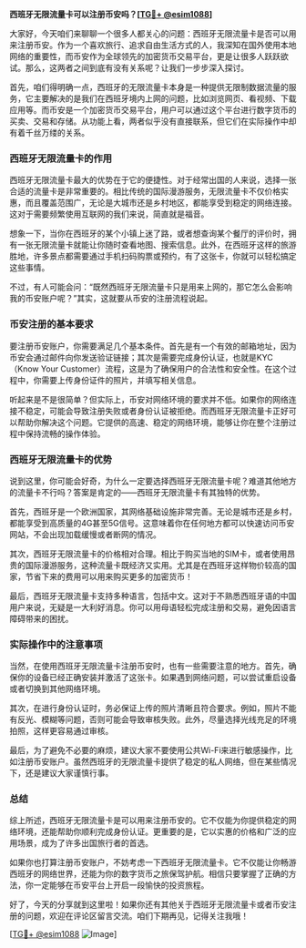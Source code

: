 **西班牙无限流量卡可以注册币安吗？[[TG💪+ @esim1088](https://t.me/s/esim1088)]**

大家好，今天咱们来聊聊一个很多人都关心的问题：西班牙无限流量卡是否可以用来注册币安。作为一个喜欢旅行、追求自由生活方式的人，我深知在国外使用本地网络的重要性，而币安作为全球领先的加密货币交易平台，更是让很多人跃跃欲试。那么，这两者之间到底有没有关系呢？让我们一步步深入探讨。

首先，咱们得明确一点，西班牙的无限流量卡本身是一种提供无限制数据流量的服务，它主要解决的是我们在西班牙境内上网的问题，比如浏览网页、看视频、下载应用等。而币安是一个加密货币交易平台，用户可以通过这个平台进行数字货币的买卖、交易和存储。从功能上看，两者似乎没有直接联系，但它们在实际操作中却有着千丝万缕的关系。

### 西班牙无限流量卡的作用

西班牙无限流量卡最大的优势在于它的便捷性。对于经常出国的人来说，选择一张合适的流量卡是非常重要的。相比传统的国际漫游服务，无限流量卡不仅价格实惠，而且覆盖范围广，无论是大城市还是乡村地区，都能享受到稳定的网络连接。这对于需要频繁使用互联网的我们来说，简直就是福音。

想象一下，当你在西班牙的某个小镇上迷了路，或者想查询某个餐厅的评价时，拥有一张无限流量卡就能让你随时查看地图、搜索信息。此外，在西班牙这样的旅游胜地，许多景点都需要通过手机扫码购票或预约，有了这张卡，你就可以轻松搞定这些事情。

不过，有人可能会问：“既然西班牙无限流量卡只是用来上网的，那它怎么会影响我的币安账户呢？”其实，这就要从币安的注册流程说起。

### 币安注册的基本要求

要注册币安账户，你需要满足几个基本条件。首先是有一个有效的邮箱地址，因为币安会通过邮件向你发送验证链接；其次是需要完成身份认证，也就是KYC（Know Your Customer）流程，这是为了确保用户的合法性和安全性。在这个过程中，你需要上传身份证件的照片，并填写相关信息。

听起来是不是很简单？但实际上，币安对网络环境的要求并不低。如果你的网络连接不稳定，可能会导致注册失败或者身份认证被拒绝。而西班牙无限流量卡正好可以帮助你解决这个问题。它提供的高速、稳定的网络环境，能够让你在整个注册过程中保持流畅的操作体验。

### 西班牙无限流量卡的优势

说到这里，你可能会好奇，为什么一定要选择西班牙无限流量卡呢？难道其他地方的流量卡不行吗？答案是肯定的——西班牙无限流量卡有其独特的优势。

首先，西班牙是一个欧洲国家，其网络基础设施非常完善。无论是城市还是乡村，都能享受到高质量的4G甚至5G信号。这意味着你在任何地方都可以快速访问币安网站，不会出现加载缓慢或者断网的情况。

其次，西班牙无限流量卡的价格相对合理。相比于购买当地的SIM卡，或者使用昂贵的国际漫游服务，这种流量卡既经济又实用。尤其是在西班牙这样物价较高的国家，节省下来的费用可以用来购买更多的加密货币！

最后，西班牙无限流量卡支持多种语言，包括中文。这对于不熟悉西班牙语的中国用户来说，无疑是一大利好消息。你可以用母语轻松完成注册和交易，避免因语言障碍带来的困扰。

### 实际操作中的注意事项

当然，在使用西班牙无限流量卡注册币安时，也有一些需要注意的地方。首先，确保你的设备已经正确安装并激活了这张卡。如果遇到网络问题，可以尝试重启设备或者切换到其他网络环境。

其次，在进行身份认证时，务必保证上传的照片清晰且符合要求。例如，照片不能有反光、模糊等问题，否则可能会导致审核失败。此外，尽量选择光线充足的环境拍照，这样更容易通过审核。

最后，为了避免不必要的麻烦，建议大家不要使用公共Wi-Fi来进行敏感操作，比如注册币安账户。虽然西班牙的无限流量卡提供了稳定的私人网络，但在某些情况下，还是建议大家谨慎行事。

### 总结

综上所述，西班牙无限流量卡是可以用来注册币安的。它不仅能为你提供稳定的网络环境，还能帮助你顺利完成身份认证。更重要的是，它以实惠的价格和广泛的应用场景，成为了许多出国旅行者的首选。

如果你也打算注册币安账户，不妨考虑一下西班牙无限流量卡。它不仅能让你畅游西班牙的网络世界，还能为你的数字货币之旅保驾护航。相信只要掌握了正确的方法，你一定能够在币安平台上开启一段愉快的投资旅程。

好了，今天的分享就到这里啦！如果你还有其他关于西班牙无限流量卡或者币安注册的问题，欢迎在评论区留言交流。咱们下期再见，记得关注我哦！

[[TG💪+ @esim1088](https://t.me/s/esim1088) ![Image](https://i.postimg.cc/4NQfJmqS/Snipaste-2025-05-13-00-14-12.png)]